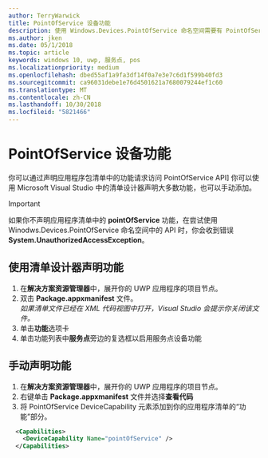 ```yaml
---
author: TerryWarwick
title: PointOfService 设备功能
description: 使用 Windows.Devices.PointOfService 命名空间需要有 PointOfService 功能
ms.author: jken
ms.date: 05/1/2018
ms.topic: article
keywords: windows 10, uwp, 服务点, pos
ms.localizationpriority: medium
ms.openlocfilehash: dbed55af1a9fa3df14f0a7e3e7c6d1f599b40fd3
ms.sourcegitcommit: ca96031debe1e76d4501621a7680079244ef1c60
ms.translationtype: MT
ms.contentlocale: zh-CN
ms.lasthandoff: 10/30/2018
ms.locfileid: "5821466"
---
```

# <a name="pointofservice-device-capability"></a>PointOfService 设备功能
你可以通过声明应用程序包清单中的功能请求访问 PointOfService API] 你可以使用 Microsoft Visual Studio 中的清单设计器声明大多数功能，也可以手动添加。  

> [!Important]
> 如果你不声明应用程序清单中的 **pointOfService** 功能，在尝试使用 Winodws.Devices.PointOfService 命名空间中的 API 时，你会收到错误 **System.UnauthorizedAccessException**。 

## <a name="declare-capability-using-manifest-designer"></a>使用清单设计器声明功能

1. 在**解决方案资源管理器**中，展开你的 UWP 应用程序的项目节点。
2. 双击 **Package.appxmanifest** 文件。  
*如果清单文件已经在 XML 代码视图中打开，Visual Studio 会提示你关闭该文件。*
3. 单击**功能**选项卡
4. 单击功能列表中**服务点**旁边的复选框以启用服务点设备功能


## <a name="declare-capability-manually"></a>手动声明功能

1. 在**解决方案资源管理器**中，展开你的 UWP 应用程序的项目节点。
2. 右键单击 **Package.appxmanifest** 文件并选择**查看代码**
3. 将 PointOfService DeviceCapability 元素添加到你的应用程序清单的“功能”部分。  

```xml
  <Capabilities>
    <DeviceCapability Name="pointOfService" />
  </Capabilities>
   ```
